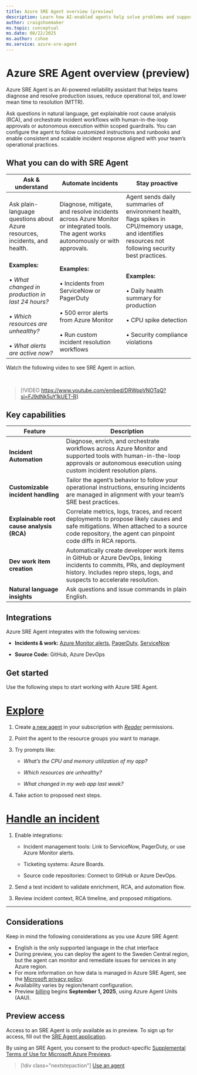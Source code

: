 ```yaml
---
title: Azure SRE Agent overview (preview)
description: Learn how AI-enabled agents help solve problems and support resilient and self-healing systems on your behalf.
author: craigshoemaker
ms.topic: conceptual
ms.date: 08/22/2025
ms.author: cshoe
ms.service: azure-sre-agent
---
```


# Azure SRE Agent overview (preview)

Azure SRE Agent is an AI-powered reliability assistant that helps teams diagnose and resolve production issues, reduce operational toil, and lower mean time to resolution (MTTR).

Ask questions in natural language, get explainable root cause analysis (RCA), and orchestrate incident workflows with human-in-the-loop approvals or autonomous execution within scoped guardrails. You can configure the agent to follow customized instructions and runbooks and enable consistent and scalable incident response aligned with your team’s operational practices.

## What you can do with SRE Agent

| Ask & understand | Automate incidents | Stay proactive |
|---|---|---|
| Ask plain-language questions about Azure resources, incidents, and health. | Diagnose, mitigate, and resolve incidents across Azure Monitor or integrated tools. The agent works autonomously or with approvals. | Agent sends daily summaries of environment health, flags spikes in CPU/memory usage, and identifies resources not following security best practices. |
| **Examples:**<br><br>• *What changed in production in last 24 hours?*<br><br>• *Which resources are unhealthy?*<br><br>• *What alerts are active now?* | **Examples:**<br><br>• Incidents from ServiceNow or PagerDuty<br><br>• 500 error alerts from Azure Monitor<br><br> • Run custom incident resolution workflows | **Examples:**<br><br>• Daily health summary for production<br><br>• CPU spike detection<br><br>• Security compliance violations |

Watch the following video to see SRE Agent in action.

<br>

> [!VIDEO https://www.youtube.com/embed/DRWppVNOTqQ?si=FJ9dNk5uY1kUET-R]

## Key capabilities

| Feature | Description |
|---|---|
| **Incident Automation** | Diagnose, enrich, and orchestrate workflows across Azure Monitor and supported tools with human-in-the-loop approvals or autonomous execution using custom incident resolution plans. |
| **Customizable incident handling** | Tailor the agent’s behavior to follow your operational instructions, ensuring incidents are managed in alignment with your team’s SRE best practices. |
| **Explainable root cause analysis (RCA)** | Correlate metrics, logs, traces, and recent deployments to propose likely causes and safe mitigations. When attached to a source code repository, the agent can pinpoint code diffs in RCA reports. |
| **Dev work item creation** | Automatically create developer work items in GitHub or Azure DevOps, linking incidents to commits, PRs, and deployment history. Includes repro steps, logs, and suspects to accelerate resolution. |
| **Natural language insights** | Ask questions and issue commands in plain English. |

## Integrations

Azure SRE Agent integrates with the following services:

- **Incidents & work:** [Azure Monitor alerts](/azure/azure-monitor/alerts/alerts-overview), [PagerDuty](https://www.pagerduty.com/), [ServiceNow](https://www.servicenow.com/)

- **Source Code:** GitHub, Azure DevOps

## Get started

Use the following steps to start working with Azure SRE Agent.

# [Explore](#tab/explore)

1. Create [a new agent](usage.md) in your subscription with *[Reader](security-context.md)* permissions.

1. Point the agent to the resource groups you want to manage.

1. Try prompts like:

    - *What’s the CPU and memory utilization of my app?*

    - *Which resources are unhealthy?*

    - *What changed in my web app last week?*

1. Take action to proposed next steps.

# [Handle an incident](#tab/incident)

1. Enable integrations:  

    - Incident management tools: Link to ServiceNow, PagerDuty, or use Azure Monitor alerts.  

    - Ticketing systems: Azure Boards.

    - Source code repositories: Connect to GitHub or Azure DevOps.  

1. Send a test incident to validate enrichment, RCA, and automation flow.

1. Review incident context, RCA timeline, and proposed mitigations.

---

## Considerations

Keep in mind the following considerations as you use Azure SRE Agent:

- English is the only supported language in the chat interface
- During preview, you can deploy the agent to the Sweden Central region, but the agent can monitor and remediate issues for services in any Azure region.
- For more information on how data is managed in Azure SRE Agent, see the [Microsoft privacy policy](https://www.microsoft.com/privacy/privacystatement).
- Availability varies by region/tenant configuration.  
- Preview [billing](billing.md) begins **September 1, 2025**, using Azure Agent Units (AAU).

## Preview access

Access to an SRE Agent is only available as in preview. To sign up for access, fill out the [SRE Agent application](https://go.microsoft.com/fwlink/?linkid=2319540).

By using an SRE Agent, you consent to the product-specific [Supplemental Terms of Use for Microsoft Azure Previews](https://azure.microsoft.com/support/legal/preview-supplemental-terms/).

> [!div class="nextstepaction"]
> [Use an agent](./usage.md)
